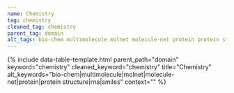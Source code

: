 ```yaml
---
name: Chemistry
tag: chemistry
cleaned_tag: chemistry
parent_tag: domain
alt_tags: bio-chem multimolecule molnet molecule-net protein protein structure rna smiles
---
```


{% include data-table-template.html 
  parent_path="domain" 
  keyword="chemistry" 
  cleaned_keyword="chemistry" 
  title="Chemistry"
  alt_keywords="bio-chem|multimolecule|molnet|molecule-net|protein|protein structure|rna|smiles"
  context=""
%}

